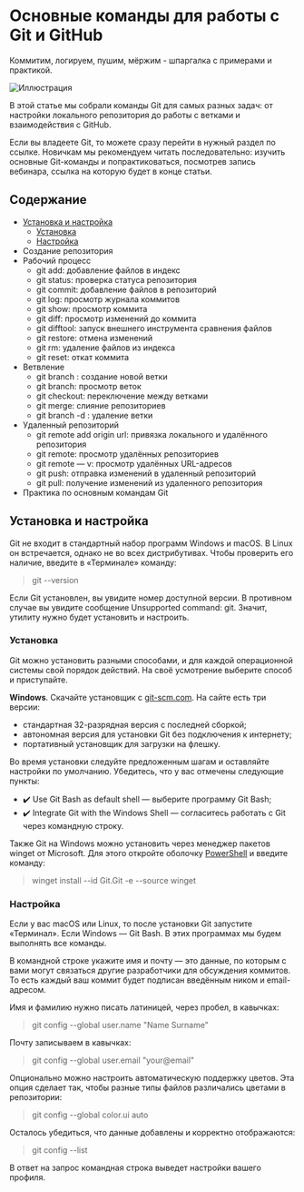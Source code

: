 # Основные команды для работы с Git и GitHub
Коммитим, логируем, пушим, мёржим - шпаргалка с примерами и практикой.

![Иллюстрация](https://248006.selcdn.ru/main/iblock/c5f/c5fa8a2ab79e40ec8d02d4950cdd8580/54bf69892dbd1f398a47075b63ffea02.png)

В этой статье мы собрали команды Git для самых разных задач: от настройки локального репозитория до работы с ветками и взаимодействия с GitHub.

Если вы владеете Git, то можете сразу перейти в нужный раздел по ссылке. Новичкам мы рекомендуем читать последовательно: изучить основные Git-команды и попрактиковаться, посмотрев запись вебинара, ссылка на которую будет в конце статьи.

## Содержание
  * [Установка и настройка](#установка-и-настройка)
    * [Установка](#установка)
    * [Настройка](#настройка)
  * Создание репозитория
  * Рабочий процесс
    * git add: добавление файлов в индекс
    * git status: проверка статуса репозитория
    * git commit: добавление файлов в репозиторий 
    * git log: просмотр журнала коммитов
    * git show: просмотр коммита
    * git diff: просмотр изменений до коммита
    * git difftool: запуск внешнего инструмента сравнения файлов
    * git restore: отмена изменений
    * git rm: удаление файлов из индекса
    * git reset: откат коммита
  * Ветвление
    * git branch <branch name>: создание новой ветки
    * git branch: просмотр веток
    * git checkout:  переключение между ветками
    * git merge: слияние репозиториев
    * git branch -d  <branch name>: удаление ветки
  * Удаленный репозиторий
    * git remote add origin url: привязка локального и удалённого репозитория
    * git remote: просмотр удалённых репозиториев
    * git remote — v: просмотр удалённых URL-адресов
    * git push: отправка изменений в удаленный репозиторий 
    * git pull: получение изменений из удаленного репозитория
  * Практика по основным командам Git

## Установка и настройка

Git не входит в стандартный набор программ Windows и macOS. В Linux он встречается, однако не во всех дистрибутивах. Чтобы проверить его наличие, введите в «Терминале» команду:
> git --version

Если Git установлен, вы увидите номер доступной версии. В противном случае вы увидите сообщение Unsupported command: git. Значит, утилиту нужно будет установить и настроить.
### Установка
Git можно установить разными способами, и для каждой операционной системы свой порядок действий. На своё усмотрение выберите способ и приступайте.

**Windows**. Скачайте установщик с [git-scm.com](https://git-scm.com/downloads/win). На сайте есть три версии:   
  * стандартная 32-разрядная версия с последней сборкой;
  * автономная версия для установки Git без подключения к интернету;
  * портативный установщик для загрузки на флешку.

Во время установки следуйте предложенным шагам и оставляйте настройки по умолчанию. Убедитесь, что у вас отмечены следующие пункты:
 * ✔️ Use Git Bash as default shell — выберите программу Git Bash;
 * ✔️ Integrate Git with the Windows Shell — согласитесь работать с Git через командную строку.

Также Git на Windows можно установить через менеджер пакетов winget от Microsoft. Для этого откройте оболочку [PowerShell](https://learn.microsoft.com/ru-ru/powershell/) и введите команду:
> winget install --id Git.Git -e --source winget
### Настройка
Если у вас macOS или Linux, то после установки Git запустите «Терминал». Если Windows — Git Bash. В этих программах мы будем выполнять все команды.

В командной строке укажите имя и почту — это данные, по которым с вами могут связаться другие разработчики для обсуждения коммитов. То есть каждый ваш коммит будет подписан введённым ником и email-адресом.

Имя и фамилию нужно писать латиницей, через пробел, в кавычках:
> git config --global  user.name "Name Surname"

Почту записываем в кавычках:
> git config --global  user.email "your@email"

Опционально можно настроить автоматическую поддержку цветов. Эта опция сделает так, чтобы разные типы файлов различались цветами в репозитории:
> git config --global color.ui auto

Осталось убедиться, что данные добавлены и корректно отображаются:
> git config --list

В ответ на запрос командная строка выведет настройки вашего профиля.